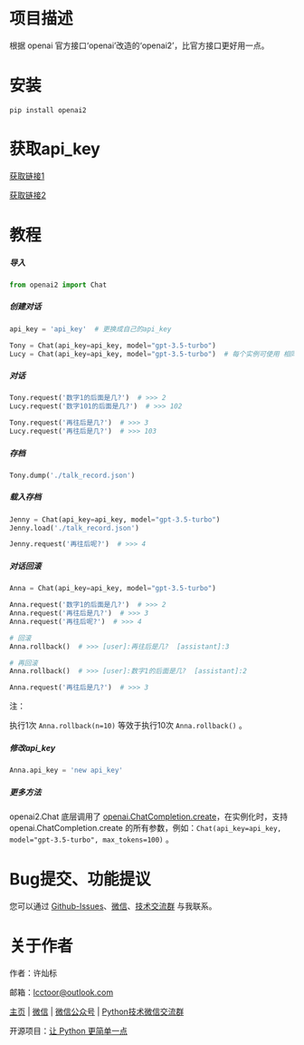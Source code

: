 # 项目描述

根据 openai 官方接口‘openai’改造的‘openai2’，比官方接口更好用一点。

# 安装

```
pip install openai2
```

# 获取api_key

[获取链接1](https://platform.openai.com/account/api-keys)

[获取链接2](https://www.baidu.com/s?wd=%E8%8E%B7%E5%8F%96%20openai%20api_key)

# 教程

##### 导入

```python
from openai2 import Chat
```

##### 创建对话

```python
api_key = 'api_key'  # 更换成自己的api_key

Tony = Chat(api_key=api_key, model="gpt-3.5-turbo")
Lucy = Chat(api_key=api_key, model="gpt-3.5-turbo")  # 每个实例可使用 相同 或者 不同 的api_key
```

##### 对话

```python
Tony.request('数字1的后面是几?')  # >>> 2
Lucy.request('数字101的后面是几?')  # >>> 102

Tony.request('再往后是几?')  # >>> 3
Lucy.request('再往后是几?')  # >>> 103
```

##### 存档

```python
Tony.dump('./talk_record.json')
```

##### 载入存档

```python
Jenny = Chat(api_key=api_key, model="gpt-3.5-turbo")
Jenny.load('./talk_record.json')

Jenny.request('再往后呢?')  # >>> 4
```

##### 对话回滚

```python
Anna = Chat(api_key=api_key, model="gpt-3.5-turbo")

Anna.request('数字1的后面是几?')  # >>> 2
Anna.request('再往后是几?')  # >>> 3
Anna.request('再往后呢?')  # >>> 4

# 回滚
Anna.rollback()  # >>> [user]:再往后是几?  [assistant]:3

# 再回滚
Anna.rollback()  # >>> [user]:数字1的后面是几?  [assistant]:2

Anna.request('再往后是几?')  # >>> 3
```

注：

执行1次 `Anna.rollback(n=10)` 等效于执行10次 `Anna.rollback()`  。

##### 修改api_key

```python
Anna.api_key = 'new api_key'
```

##### 更多方法

openai2.Chat 底层调用了 [openai.ChatCompletion.create](https://platform.openai.com/docs/api-reference/chat/create?lang=python)，在实例化时，支持 openai.ChatCompletion.create 的所有参数，例如：`Chat(api_key=api_key, model="gpt-3.5-turbo", max_tokens=100)` 。

# Bug提交、功能提议

您可以通过 [Github-Issues](https://github.com/lcctoor/lccpy/issues)、[微信](https://raw.githubusercontent.com/lcctoor/me/main/author/WeChatQR-max.jpg)、[技术交流群](https://raw.githubusercontent.com/lcctoor/me/main/lccpy/WechatReadersGroupQR-original.jpg) 与我联系。

# 关于作者

作者：许灿标

邮箱：lcctoor@outlook.com

[主页](https://github.com/lcctoor/me#readme) | [微信](https://raw.githubusercontent.com/lcctoor/me/main/author/WeChatQR-max.jpg) | [微信公众号](https://raw.githubusercontent.com/lcctoor/me/main/author/WechatSubscribeQR-max.jpg) | [Python技术微信交流群](https://raw.githubusercontent.com/lcctoor/me/main/lccpy/WechatReadersGroupQR-original.jpg)

开源项目：[让 Python 更简单一点](https://github.com/lcctoor/lccpy#readme)
